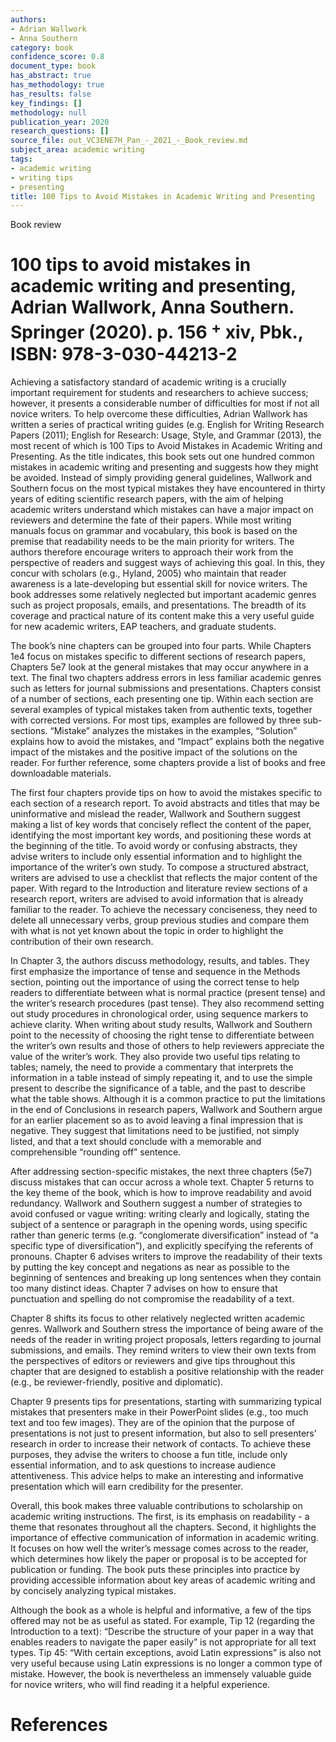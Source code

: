 ```yaml
---
authors:
- Adrian Wallwork
- Anna Southern
category: book
confidence_score: 0.8
document_type: book
has_abstract: true
has_methodology: true
has_results: false
key_findings: []
methodology: null
publication_year: 2020
research_questions: []
source_file: out_VC3ENE7H_Pan_-_2021_-_Book_review.md
subject_area: academic writing
tags:
- academic writing
- writing tips
- presenting
title: 100 Tips to Avoid Mistakes in Academic Writing and Presenting
---
```


Book review

# 100 tips to avoid mistakes in academic writing and presenting, Adrian Wallwork, Anna Southern. Springer (2020). p. 156 $^ +$ xiv, Pbk., ISBN: 978-3-030-44213-2

Achieving a satisfactory standard of academic writing is a crucially important requirement for students and researchers to achieve success; however, it presents a considerable number of difficulties for most if not all novice writers. To help overcome these difficulties, Adrian Wallwork has written a series of practical writing guides (e.g. English for Writing Research Papers (2011); English for Research: Usage, Style, and Grammar (2013), the most recent of which is 100 Tips to Avoid Mistakes in Academic Writing and Presenting. As the title indicates, this book sets out one hundred common mistakes in academic writing and presenting and suggests how they might be avoided. Instead of simply providing general guidelines, Wallwork and Southern focus on the most typical mistakes they have encountered in thirty years of editing scientific research papers, with the aim of helping academic writers understand which mistakes can have a major impact on reviewers and determine the fate of their papers. While most writing manuals focus on grammar and vocabulary, this book is based on the premise that readability needs to be the main priority for writers. The authors therefore encourage writers to approach their work from the perspective of readers and suggest ways of achieving this goal. In this, they concur with scholars (e.g., Hyland, 2005) who maintain that reader awareness is a late-developing but essential skill for novice writers. The book addresses some relatively neglected but important academic genres such as project proposals, emails, and presentations. The breadth of its coverage and practical nature of its content make this a very useful guide for new academic writers, EAP teachers, and graduate students.

The book’s nine chapters can be grouped into four parts. While Chapters 1e4 focus on mistakes specific to different sections of research papers, Chapters 5e7 look at the general mistakes that may occur anywhere in a text. The final two chapters address errors in less familiar academic genres such as letters for journal submissions and presentations. Chapters consist of a number of sections, each presenting one tip. Within each section are several examples of typical mistakes taken from authentic texts, together with corrected versions. For most tips, examples are followed by three sub-sections. “Mistake” analyzes the mistakes in the examples, “Solution” explains how to avoid the mistakes, and “Impact” explains both the negative impact of the mistakes and the positive impact of the solutions on the reader. For further reference, some chapters provide a list of books and free downloadable materials.

The first four chapters provide tips on how to avoid the mistakes specific to each section of a research report. To avoid abstracts and titles that may be uninformative and mislead the reader, Wallwork and Southern suggest making a list of key words that concisely reflect the content of the paper, identifying the most important key words, and positioning these words at the beginning of the title. To avoid wordy or confusing abstracts, they advise writers to include only essential information and to highlight the importance of the writer’s own study. To compose a structured abstract, writers are advised to use a checklist that reflects the major content of the paper. With regard to the Introduction and literature review sections of a research report, writers are advised to avoid information that is already familiar to the reader. To achieve the necessary conciseness, they need to delete all unnecessary verbs, group previous studies and compare them with what is not yet known about the topic in order to highlight the contribution of their own research.

In Chapter 3, the authors discuss methodology, results, and tables. They first emphasize the importance of tense and sequence in the Methods section, pointing out the importance of using the correct tense to help readers to differentiate between what is normal practice (present tense) and the writer’s research procedures (past tense). They also recommend setting out study procedures in chronological order, using sequence markers to achieve clarity. When writing about study results, Wallwork and Southern point to the necessity of choosing the right tense to differentiate between the writer’s own results and those of others to help reviewers appreciate the value of the writer’s work. They also provide two useful tips relating to tables; namely, the need to provide a commentary that interprets the information in a table instead of simply repeating it, and to use the simple present to describe the significance of a table, and the past to describe what the table shows. Although it is a common practice to put the limitations in the end of Conclusions in research papers, Wallwork and Southern argue for an earlier placement so as to avoid leaving a final impression that is negative. They suggest that limitations need to be justified, not simply listed, and that a text should conclude with a memorable and comprehensible “rounding off” sentence.

After addressing section-specific mistakes, the next three chapters (5e7) discuss mistakes that can occur across a whole text. Chapter 5 returns to the key theme of the book, which is how to improve readability and avoid redundancy. Wallwork and Southern suggest a number of strategies to avoid confused or vague writing: writing clearly and logically, stating the subject of a sentence or paragraph in the opening words, using specific rather than generic terms (e.g. “conglomerate diversification” instead of “a specific type of diversification”), and explicitly specifying the referents of pronouns. Chapter 6 advises writers to improve the readability of their texts by putting the key concept and negations as near as possible to the beginning of sentences and breaking up long sentences when they contain too many distinct ideas. Chapter 7 advises on how to ensure that punctuation and spelling do not compromise the readability of a text.

Chapter 8 shifts its focus to other relatively neglected written academic genres. Wallwork and Southern stress the importance of being aware of the needs of the reader in writing project proposals, letters regarding to journal submissions, and emails. They remind writers to view their own texts from the perspectives of editors or reviewers and give tips throughout this chapter that are designed to establish a positive relationship with the reader (e.g., be reviewer-friendly, positive and diplomatic).

Chapter 9 presents tips for presentations, starting with summarizing typical mistakes that presenters make in their PowerPoint slides (e.g., too much text and too few images). They are of the opinion that the purpose of presentations is not just to present information, but also to sell presenters’ research in order to increase their network of contacts. To achieve these purposes, they advise the writers to choose a fun title, include only essential information, and to ask questions to increase audience attentiveness. This advice helps to make an interesting and informative presentation which will earn credibility for the presenter.

Overall, this book makes three valuable contributions to scholarship on academic writing instructions. The first, is its emphasis on readability - a theme that resonates throughout all the chapters. Second, it highlights the importance of effective communication of information in academic writing. It focuses on how well the writer’s message comes across to the reader, which determines how likely the paper or proposal is to be accepted for publication or funding. The book puts these principles into practice by providing accessible information about key areas of academic writing and by concisely analyzing typical mistakes.

Although the book as a whole is helpful and informative, a few of the tips offered may not be as useful as stated. For example, Tip 12 (regarding the Introduction to a text): “Describe the structure of your paper in a way that enables readers to navigate the paper easily” is not appropriate for all text types. Tip 45: “With certain exceptions, avoid Latin expressions” is also not very useful because using Latin expressions is no longer a common type of mistake. However, the book is nevertheless an immensely valuable guide for novice writers, who will find reading it a helpful experience.

# References